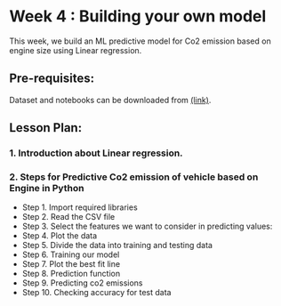 # Week 4 : Building your own model

This week, we build an ML predictive model for Co2 emission based on engine size using Linear regression. 

## Pre-requisites:
Dataset and notebooks can be downloaded from [(link)](https://www.kaggle.com/debajyotipodder/co2-emission-by-vehicles?select=Data+Description.csv). 

## Lesson Plan:
### 1.	Introduction about Linear regression. 
### 2.	Steps for Predictive Co2 emission of vehicle based on Engine in Python
 
* Step 1. Import required libraries 
* Step 2. Read the CSV file
* Step 3.  Select the features we want to consider in predicting values:
* Step 4. Plot the data
* Step 5. Divide the data into training and testing data
* Step 6. Training our model
* Step 7.  Plot the best fit line
* Step 8.  Prediction function
* Step 9. Predicting co2 emissions
* Step 10. Checking accuracy for test data 

